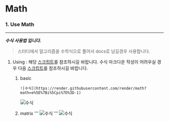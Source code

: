 # Math

### 1. Use Math

---

**_수식 사용법 입니다._**

> 스터디에서 알고리즘을 수학식으로 풀어서 docs로 남길경우 사용합니다.

1. Using :
   해당 [스크립트](https://jsfiddle.net/8ndx694g/)를 참조하시길 바랍니다.
   수식 마크다운 작성이 어려우실 경우 다음 [스크립트](https://www.codecogs.com/latex/eqneditor.php)를 참조하시길 바랍니다.

   1. basic

      ```
      ![수식](https://render.githubusercontent.com/render/math?math=e%5E%7Bi%5Cpi%7D%3D-1)
      ```

      ![수식](https://render.githubusercontent.com/render/math?math=e%5E%7Bi%5Cpi%7D%3D-1)

   2. matrix
      '''
      ![수식](https://render.githubusercontent.com/render/math?math=%5Cbegin%7Bpmatrix%7D1%20%26%202%20%26%203%20%26%204%20%26%205%20%26%206%20%26%20%5C%5C7%20%26%208%20%26%209%20%26%2010%20%26%2011%20%26%2012%20%26%20%5C%5C13%20%26%2014%20%26%2015%20%26%2016%20%26%2017%20%26%2018%20%26%5Cend%7Bpmatrix%7D)
      '''
      ![수식](https://render.githubusercontent.com/render/math?math=%5Cbegin%7Bpmatrix%7D1%20%26%202%20%26%203%20%26%204%20%26%205%20%26%206%20%26%20%5C%5C7%20%26%208%20%26%209%20%26%2010%20%26%2011%20%26%2012%20%26%20%5C%5C13%20%26%2014%20%26%2015%20%26%2016%20%26%2017%20%26%2018%20%26%5Cend%7Bpmatrix%7D)
